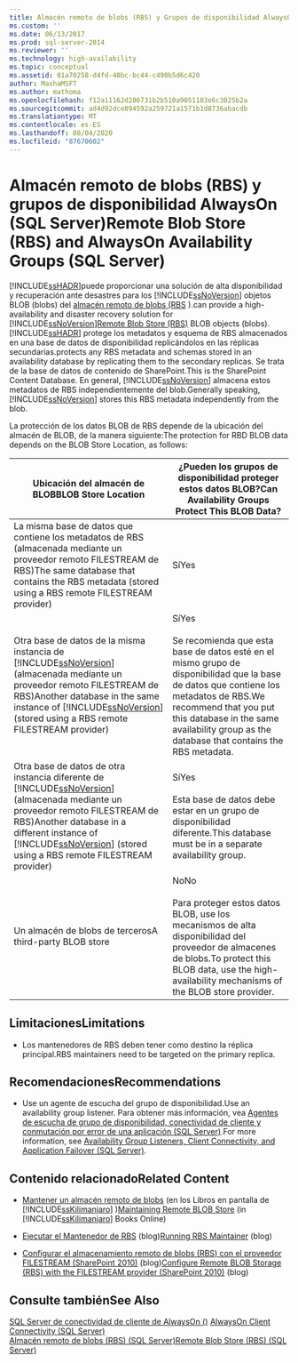 ```yaml
---
title: Almacén remoto de blobs (RBS) y Grupos de disponibilidad AlwaysOn (SQL Server) | Microsoft Docs
ms.custom: ''
ms.date: 06/13/2017
ms.prod: sql-server-2014
ms.reviewer: ''
ms.technology: high-availability
ms.topic: conceptual
ms.assetid: 01a70258-d4fd-40bc-bc44-c490b5d6c420
author: MashaMSFT
ms.author: mathoma
ms.openlocfilehash: f12a11162d286731b2b510a9051183e6c3025b2a
ms.sourcegitcommit: ad4d92dce894592a259721a1571b1d8736abacdb
ms.translationtype: MT
ms.contentlocale: es-ES
ms.lasthandoff: 08/04/2020
ms.locfileid: "87670602"
---
```

# <a name="remote-blob-store-rbs-and-alwayson-availability-groups-sql-server"></a><span data-ttu-id="57759-102">Almacén remoto de blobs (RBS) y grupos de disponibilidad AlwaysOn (SQL Server)</span><span class="sxs-lookup"><span data-stu-id="57759-102">Remote Blob Store (RBS) and AlwaysOn Availability Groups (SQL Server)</span></span>
  [!INCLUDE[ssHADR](../../../includes/sshadr-md.md)]<span data-ttu-id="57759-103">puede proporcionar una solución de alta disponibilidad y recuperación ante desastres para los [!INCLUDE[ssNoVersion](../../../includes/ssnoversion-md.md)] objetos BLOB (blobs) del [almacén remoto de blobs (RBS](../../../relational-databases/blob/remote-blob-store-rbs-sql-server.md) ).</span><span class="sxs-lookup"><span data-stu-id="57759-103">can provide a high-availability and disaster recovery solution for [!INCLUDE[ssNoVersion](../../../includes/ssnoversion-md.md)][Remote Blob Store (RBS)](../../../relational-databases/blob/remote-blob-store-rbs-sql-server.md) BLOB objects (blobs).</span></span> [!INCLUDE[ssHADR](../../../includes/sshadr-md.md)] <span data-ttu-id="57759-104">protege los metadatos y esquema de RBS almacenados en una base de datos de disponibilidad replicándolos en las réplicas secundarias.</span><span class="sxs-lookup"><span data-stu-id="57759-104">protects any RBS metadata and schemas stored in an availability database by replicating them to the secondary replicas.</span></span> <span data-ttu-id="57759-105">Se trata de la base de datos de contenido de SharePoint.</span><span class="sxs-lookup"><span data-stu-id="57759-105">This is the SharePoint Content Database.</span></span> <span data-ttu-id="57759-106">En general, [!INCLUDE[ssNoVersion](../../../includes/ssnoversion-md.md)] almacena estos metadatos de RBS independientemente del blob.</span><span class="sxs-lookup"><span data-stu-id="57759-106">Generally speaking, [!INCLUDE[ssNoVersion](../../../includes/ssnoversion-md.md)] stores this RBS metadata independently from the blob.</span></span>  
  
 <span data-ttu-id="57759-107">La protección de los datos BLOB de RBS depende de la ubicación del almacén de BLOB, de la manera siguiente:</span><span class="sxs-lookup"><span data-stu-id="57759-107">The protection for RBD BLOB data depends on the BLOB Store Location, as follows:</span></span>  
  
|<span data-ttu-id="57759-108">Ubicación del almacén de BLOB</span><span class="sxs-lookup"><span data-stu-id="57759-108">BLOB Store Location</span></span>|<span data-ttu-id="57759-109">¿Pueden los grupos de disponibilidad proteger estos datos BLOB?</span><span class="sxs-lookup"><span data-stu-id="57759-109">Can Availability Groups Protect This BLOB Data?</span></span>|  
|-------------------------|-----------------------------------------------------|  
|<span data-ttu-id="57759-110">La misma base de datos que contiene los metadatos de RBS (almacenada mediante un proveedor remoto FILESTREAM de RBS)</span><span class="sxs-lookup"><span data-stu-id="57759-110">The same database that contains the RBS metadata  (stored using a RBS remote FILESTREAM provider)</span></span>|<span data-ttu-id="57759-111">Sí</span><span class="sxs-lookup"><span data-stu-id="57759-111">Yes</span></span>|  
|<span data-ttu-id="57759-112">Otra base de datos de la misma instancia de [!INCLUDE[ssNoVersion](../../../includes/ssnoversion-md.md)] (almacenada mediante un proveedor remoto FILESTREAM de RBS)</span><span class="sxs-lookup"><span data-stu-id="57759-112">Another database in the same instance of [!INCLUDE[ssNoVersion](../../../includes/ssnoversion-md.md)] (stored using a RBS remote FILESTREAM provider)</span></span>|<span data-ttu-id="57759-113">Sí</span><span class="sxs-lookup"><span data-stu-id="57759-113">Yes</span></span><br /><br /> <span data-ttu-id="57759-114">Se recomienda que esta base de datos esté en el mismo grupo de disponibilidad que la base de datos que contiene los metadatos de RBS.</span><span class="sxs-lookup"><span data-stu-id="57759-114">We recommend that you put this database in the same availability group as the database that contains the RBS metadata.</span></span>|  
|<span data-ttu-id="57759-115">Otra base de datos de otra instancia diferente de [!INCLUDE[ssNoVersion](../../../includes/ssnoversion-md.md)] (almacenada mediante un proveedor remoto FILESTREAM de RBS)</span><span class="sxs-lookup"><span data-stu-id="57759-115">Another database in a different instance of [!INCLUDE[ssNoVersion](../../../includes/ssnoversion-md.md)] (stored using a RBS remote FILESTREAM provider)</span></span>|<span data-ttu-id="57759-116">Sí</span><span class="sxs-lookup"><span data-stu-id="57759-116">Yes</span></span><br /><br /> <span data-ttu-id="57759-117">Esta base de datos debe estar en un grupo de disponibilidad diferente.</span><span class="sxs-lookup"><span data-stu-id="57759-117">This database must be in a separate availability group.</span></span>|  
|<span data-ttu-id="57759-118">Un almacén de blobs de terceros</span><span class="sxs-lookup"><span data-stu-id="57759-118">A third-party BLOB store</span></span>|<span data-ttu-id="57759-119">No</span><span class="sxs-lookup"><span data-stu-id="57759-119">No</span></span><br /><br /> <span data-ttu-id="57759-120">Para proteger estos datos BLOB, use los mecanismos de alta disponibilidad del proveedor de almacenes de blobs.</span><span class="sxs-lookup"><span data-stu-id="57759-120">To protect this BLOB data, use the high-availability mechanisms of the BLOB store provider.</span></span>|  
  
##  <a name="limitations"></a><a name="Limitations"></a> <span data-ttu-id="57759-121">Limitaciones</span><span class="sxs-lookup"><span data-stu-id="57759-121">Limitations</span></span>  
  
-   <span data-ttu-id="57759-122">Los mantenedores de RBS deben tener como destino la réplica principal.</span><span class="sxs-lookup"><span data-stu-id="57759-122">RBS maintainers need to be targeted on the primary replica.</span></span>  
  
##  <a name="recommendations"></a><a name="Recommendations"></a> <span data-ttu-id="57759-123">Recomendaciones</span><span class="sxs-lookup"><span data-stu-id="57759-123">Recommendations</span></span>  
  
-   <span data-ttu-id="57759-124">Use un agente de escucha del grupo de disponibilidad.</span><span class="sxs-lookup"><span data-stu-id="57759-124">Use an availability group listener.</span></span> <span data-ttu-id="57759-125">Para obtener más información, vea [Agentes de escucha de grupo de disponibilidad, conectividad de cliente y conmutación por error de una aplicación &#40;SQL Server&#41;](../../listeners-client-connectivity-application-failover.md).</span><span class="sxs-lookup"><span data-stu-id="57759-125">For more information, see [Availability Group Listeners, Client Connectivity, and Application Failover &#40;SQL Server&#41;](../../listeners-client-connectivity-application-failover.md).</span></span>  
  
##  <a name="related-content"></a><a name="RelatedContent"></a> <span data-ttu-id="57759-126">Contenido relacionado</span><span class="sxs-lookup"><span data-stu-id="57759-126">Related Content</span></span>  
  
-   <span data-ttu-id="57759-127">[Mantener un almacén remoto de blobs](https://msdn.microsoft.com/library/gg316773\(SQL.105\).aspx) (en los Libros en pantalla de [!INCLUDE[ssKilimanjaro](../../../includes/sskilimanjaro-md.md)] )</span><span class="sxs-lookup"><span data-stu-id="57759-127">[Maintaining Remote BLOB Store](https://msdn.microsoft.com/library/gg316773\(SQL.105\).aspx) (in [!INCLUDE[ssKilimanjaro](../../../includes/sskilimanjaro-md.md)] Books Online)</span></span>  
  
-   <span data-ttu-id="57759-128">[Ejecutar el Mantenedor de RBS](https://blogs.msdn.com/b/sqlrbs/archive/2010/03/19/running-rbs-maintainer.aspx) (blog)</span><span class="sxs-lookup"><span data-stu-id="57759-128">[Running RBS Maintainer](https://blogs.msdn.com/b/sqlrbs/archive/2010/03/19/running-rbs-maintainer.aspx) (blog)</span></span>  
  
-   <span data-ttu-id="57759-129">[Configurar el almacenamiento remoto de blobs (RBS) con el proveedor FILESTREAM (SharePoint 2010)](https://blogs.msdn.com/b/mvpawardprogram/archive/2012/04/02/configure-remote-blob-storage-rbs-with-the-filestream-provider-sharepoint-2010.aspx) (blog)</span><span class="sxs-lookup"><span data-stu-id="57759-129">[Configure Remote BLOB Storage (RBS) with the FILESTREAM provider (SharePoint 2010)](https://blogs.msdn.com/b/mvpawardprogram/archive/2012/04/02/configure-remote-blob-storage-rbs-with-the-filestream-provider-sharepoint-2010.aspx) (blog)</span></span>  
  
## <a name="see-also"></a><span data-ttu-id="57759-130">Consulte también</span><span class="sxs-lookup"><span data-stu-id="57759-130">See Also</span></span>  
 <span data-ttu-id="57759-131">[SQL Server de conectividad de cliente de AlwaysOn &#40;&#41;](always-on-client-connectivity-sql-server.md) </span><span class="sxs-lookup"><span data-stu-id="57759-131">[AlwaysOn Client Connectivity &#40;SQL Server&#41;](always-on-client-connectivity-sql-server.md) </span></span>  
 [<span data-ttu-id="57759-132">Almacén remoto de blobs &#40;RBS&#41; &#40;SQL Server&#41;</span><span class="sxs-lookup"><span data-stu-id="57759-132">Remote Blob Store &#40;RBS&#41; &#40;SQL Server&#41;</span></span>](../../../relational-databases/blob/remote-blob-store-rbs-sql-server.md)  
  
  
